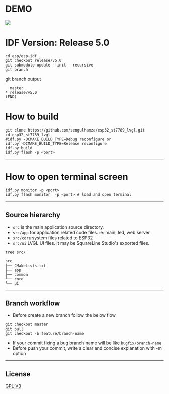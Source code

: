 # DEMO

![](https://github.com/sengulhamza/esp32_st7789_lvgl/blob/master/readme_assets/demo.gif)


# IDF Version: Release 5.0

```
cd esp/esp-idf
git checkout release/v5.0
git submodule update --init --recursive
git branch
```
git branch output
```
  master
* release/v5.0
(END)
```


# How to build

```
git clone https://github.com/sengulhamza/esp32_st7789_lvgl.git
cd esp32_st7789_lvgl
#idf.py -DCMAKE_BUILD_TYPE=Debug reconfigure or
idf.py -DCMAKE_BUILD_TYPE=Release reconfigure
idf.py build
idf.py flash -p <port>
```
---
# How to open terminal screen
```
idf.py monitor -p <port>
idf.py flash monitor  -p <port> # load and open terminal
```
---
## Source hierarchy

- `src` is the main application source directory.
- `src/app` for application related code files. ie: main, led, web server
- `src/core` system files related to ESP32
- `src/ui` LVGL UI files. It may be SquareLine Studio's exported files.

`tree src/`

```
src
├── CMakeLists.txt
├── app
├── common
└── core
└── ui
```
---
## Branch workflow
- Before create a new branch follow the below flow
```
git checkout master
git pull
git checkout -b feature/branch-name
```
- If your commit fixing a bug branch name will be like `bugfix/branch-name`
- Before push your commit, write a clear and concise explanation with -m option
---

## License

[GPL-V3](https://github.com/sengulhamza/esp32_st7789_lvgl/blob/master/LICENSE)

